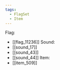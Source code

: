 ```yaml
---
tags:
  - FlagSet
  - Item
---
```

Flag:
- [[flag_11236]]
Sound:
- [[sound_17]]
- [[sound_43]]
- [[sound_44]]
Item:
- [[item_509]]
